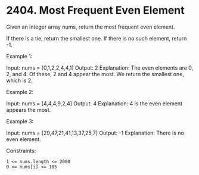 # 2404. Most Frequent Even Element

Given an integer array nums, return the most frequent even element.

If there is a tie, return the smallest one. If there is no such element, return -1.



Example 1:

Input: nums = [0,1,2,2,4,4,1]
Output: 2
Explanation:
The even elements are 0, 2, and 4. Of these, 2 and 4 appear the most.
We return the smallest one, which is 2.

Example 2:

Input: nums = [4,4,4,9,2,4]
Output: 4
Explanation: 4 is the even element appears the most.

Example 3:

Input: nums = [29,47,21,41,13,37,25,7]
Output: -1
Explanation: There is no even element.



Constraints:

    1 <= nums.length <= 2000
    0 <= nums[i] <= 105


